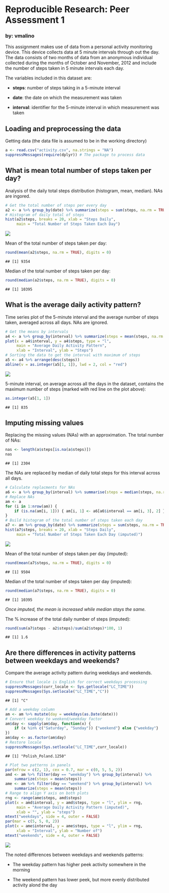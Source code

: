 # Reproducible Research: Peer Assessment 1

### by: vmalino

This assignment makes use of data from a personal activity monitoring device. This device collects data at 5 minute intervals through out the day. The data consists of two months of data from an anonymous individual collected during the months of October and November, 2012 and include the number of steps taken in 5 minute intervals each day.

The variables included in this dataset are:

* **steps**: number of steps taking in a 5-minute interval

* **date**: the date on which the measurement was taken

* **interval**: identifier for the 5-minute interval in which measurement was taken

## Loading and preprocessing the data
Getting data (the data file is assumed to be in the working directory)

```r
a <- read.csv("activity.csv", na.strings = "NA")
suppressMessages(require(dplyr)) # The package to process data
```

## What is mean total number of steps taken per day?
Analysis of the daily total steps distribution (histogram, mean, median). NAs are ingored.

```r
# Get the total number of steps per every day
a2 <- a %>% group_by(date) %>% summarize(steps = sum(steps, na.rm = TRUE))
# Histogram of daily total of steps
hist(a2$steps, breaks = 20, xlab = "Steps Daily",
     main = "Total Number of Steps Taken Each Day")
```

![](PA1_template_files/figure-html/unnamed-chunk-2-1.png)

Mean of the total number of steps taken per day: 

```r
round(mean(a2$steps, na.rm = TRUE), digits = 0)
```

```
## [1] 9354
```

Median of the total number of steps taken per day:

```r
round(median(a2$steps, na.rm = TRUE), digits = 0)
```

```
## [1] 10395
```

## What is the average daily activity pattern?
Time series plot of the 5-minute interval and the average number of steps taken, averaged across all days. NAs are ignored.

```r
# Get the means by intervals
a4 <- a %>% group_by(interval) %>% summarize(steps = mean(steps, na.rm = TRUE))
plot(x = a4$interval, y = a4$steps, type = "l",
     main = "Average Daily Activity Pattern",
     xlab = "Interval", ylab = "Steps")
# Sorting the data to get the interval with maximum of steps
a5 <- a4 %>% arrange(desc(steps))
abline(v = as.integer(a5[1, 1]), lwd = 2, col = "red")
```

![](PA1_template_files/figure-html/unnamed-chunk-5-1.png)

5-minute interval, on average across all the days in the dataset, contains the maximum number of steps (marked with red line on the plot above):

```r
as.integer(a5[1, 1])
```

```
## [1] 835
```

## Imputing missing values
Replacing the missing values (NAs) with an approximation. The total number of NAs: 

```r
nas <- length(a$steps[is.na(a$steps)])
nas
```

```
## [1] 2304
```

The NAs are replaced by median of daily total steps for this interval across all days.  

```r
# Calculate replacments for NAs
a6 <- a %>% group_by(interval) %>% summarise(steps = median(steps, na.rm = TRUE))
# Replace NAs
am <- a
for (i in 1:nrow(am)) {
    if (is.na(am[i, 1])) { am[i, 1] <- a6[a6$interval == am[i, 3], 2] }
}
# Build histogram of the total number of steps taken each day
a7 <- am %>% group_by(date) %>% summarize(steps = sum(steps, na.rm = TRUE))
hist(a7$steps, breaks = 20, xlab = "Steps Daily",
     main = "Total Number of Steps Taken Each Day (imputed)")
```

![](PA1_template_files/figure-html/unnamed-chunk-8-1.png)

Mean of the total number of steps taken per day (imputed):

```r
round(mean(a7$steps, na.rm = TRUE), digits = 0)
```

```
## [1] 9504
```

Median of the total number of steps taken per day (imputed):

```r
round(median(a7$steps, na.rm = TRUE), digits = 0)
```

```
## [1] 10395
```
*Once imputed, the mean is increased while median stays the same.*

The % increase of the total daily number of steps (imputed):

```r
round(sum(a7$steps - a2$steps)/sum(a2$steps)*100, 1)
```

```
## [1] 1.6
```

## Are there differences in activity patterns between weekdays and weekends?
Compare the average activity pattern during weekdays and weekends.

```r
# Ensure that locale is English for correct weekdays processing
suppressMessages(curr_locale <- Sys.getlocale("LC_TIME"))
suppressMessages(Sys.setlocale("LC_TIME","C"))
```

```
## [1] "C"
```

```r
# Add a weekday column
am <- am %>% mutate(day = weekdays(as.Date(date)))
# Convert weekday to weekend/weekday factor
am$day <- sapply(am$day, function(x) {
    if (x %in% c("Saturday", "Sunday")) {"weekend"} else {"weekday"}
})
am$day <- as.factor(am$day)
# Restore locale
suppressMessages(Sys.setlocale("LC_TIME",curr_locale))
```

```
## [1] "Polish_Poland.1250"
```

```r
# Plot two patterns in panels
par(mfrow = c(2, 1), cex = 0.7, mar = c(0, 5, 5, 2))
amd <- am %>% filter(day == "weekday") %>% group_by(interval) %>%
    summarize(steps = mean(steps))
ame <- am %>% filter(day == "weekend") %>% group_by(interval) %>%
    summarize(steps = mean(steps))
# Range to align Y axis on both plots
rng <- range(ame$steps, amd$steps)
plot(x = amd$interval, y = amd$steps, type = "l", ylim = rng,
     main = "Average Daily Activity Pattern (imputed)",
     xlab = "", ylab = "steps")
mtext("weekdays", side = 4, outer = FALSE)
par(mar = c(5, 5, 0, 2))
plot(x = ame$interval, y = ame$steps, type = "l", ylim = rng,
     xlab = "Interval", ylab = "Number of")
mtext("weekends", side = 4, outer = FALSE)
```

![](PA1_template_files/figure-html/unnamed-chunk-12-1.png)

The noted differences between weekdays and weekends patterns:

* The weekday pattern has higher peek activity somewhere in the morning

* The weekend pattern has lower peek, but more evenly distributed activity alond the day
